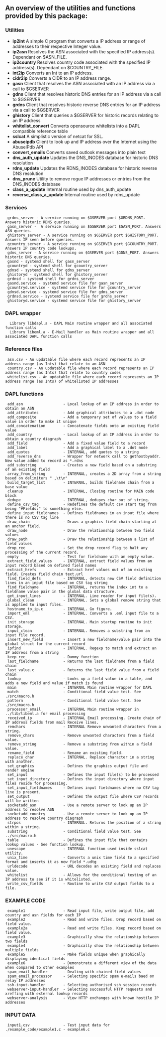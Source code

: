 

## An overview of the utilities and functions provided by this package:

### Utilities

- __ip2int__ A simple C program that converts a IP address or range of addresses to their respective Integer value.
- __ip2asn__ Resolves the ASN associated with the specified IP address(s). Dependant on $ASN_FILE.
- __ip2country__ Resolves country code associated with the specified IP address(s). Dependant on $COUNTRY_FILE.
- __int2ip__ Converts an Int to an IP address.
- __cidr2ip__ Converts a CIDR to an IP address range. 
- __gasn__ Client that resolves the ASN associated with an IP address via a call to $GSERVER
- __gdns__ Client that resolves historic DNS entries for an IP address via a call to $GSERVER
- __grdns__ Client that resolves historic reverse DNS entries for an IP address via a call to $GSERVER
- __ghistory__ Client that queries a $GSERVER for historic records relating to an IP address
- __whitelist_convert__ Converts opensource whitelists into a DAPL compatible reference table
- __sslcat__ A simplistic version of netcat for SSL.
- __abuseipdb__ Client to look up and IP address over the Internet using the AbuseIPdb API
- __convert_emails__ Converts saved outlook messages into plain text
- __dns_auth_update__ Updates the DNS_INODES database for historic DNS resolution
- __rdns_update__ Updates the RDNS_INODES database for historic reverse DNS resolution
- __dns_prune__ Utility to remove rogue IP addresses or entries from the DNS_INODES database
- __class_a_update__ Internal routine used by dns_auth_update
- __reverse_class_a_update__ Internal routine used by rdns_update
     
### Services

     grdns_server - A service running on $GSERVER port $GRDNS_PORT. Answers historic RDNS queries.
     gasn_server -  A service running on $GSERVER port $GASN_PORT. Answers ASN queries.
     ghistory_server - A service running on $GSERVER port $GHISTORY_PORT. Answers IP seen before queries.
     gcountry_server - A service running on $GSERVER port $GCOUNTRY_PORT. Answers IP country code lookups.
     gdns_server - A service running on $GSERVER port $GDNS_PORT. Answers historic DNS queries.
     gasnd - systemd shell for gasn_server
     gcountryd - systemd shell for gcountry_server
     gdnsd - systemd shell for gdns_server
     ghistoryd - systemd shell for ghistory_server
     grdnsd - systemd shell for grdns_server
     gasnd.service - systemd service file for gasn_server
     gcountryd.service - systemd service file for gcountry_server
     gdnsd.service - systemd service file for gdns_server
     grdnsd.service - systemd service file for grdns_server
     ghistoryd.service - systemd service file for ghistory_server

### DAPL wrapper

      Library libdapl.a - DAPL Main routine wrapper and all associated function calls
      Library libeml.a - E-Mail handler as Main routine wrapper and all associated DAPL function calls

### Reference files

     asn.csv - An updatable file where each record represents an IP address range (as Ints) that relate to an ASN
     country.csv - An updatable file where each record represents an IP address range (as Ints) that relate to country codes
     whitelist.csv - An updatable file where each record represents an IP address range (as Ints) of whitelisted IP addresses

### DAPL functions

     add_asn                  - Local lookup of an IP address in order to obtain an ASN
     add_attributes           - Add graphical attributes to a .dot node
     add_composite            - Add a temporary set of values to a field value in order to make it unique
     add_concatenation        - Concatenate fields onto an existing field value
     add_country              - Local lookup of an IP address in order to obtain a country diagraph
     add_field                - Add a fixed value field to a record
     add_label                - Add a graphical label to a .dot node
     add_quotes               - INTERNAL, add quotes to a string
     add_reverse_dns          - Wrapper for network call to gethostbyaddr. New value added to record as *.rdns
     add_substring            - Creates a new field based on a substring of an existing field
     array_from_string        - INTERNAL, creates a 2D array from a string based on delimiters " ,\t\n"
     build_target_list        - INTERNAL, builds fieldname chain from a base value
     cleanup                  - INTERNAL, Closing routine for MAIN code block
     dedupe                   - INTERNAL, dedupes char out of string.
     define_csv_tag           - Redefines the default csv start tag from being "#Fields:" to something else.
     define_input_fieldnames  - Defines fieldnames in an input file where there is no CSV tag line
     draw_chain               - Draws a graphics field chain starting at an anchor field.
     draw_node                - Draw the relationship between two field values
     draw_path                - Draw the relationship between a list of field values
     drop_rec                 - Set the drop record flag to halt any processing of the current record.
     empty                    - Test for fieldname with an empty value.
     extract_field_values     - INTERNAL, extract field values from an input record based on defined field names
     extract_hrefs            - Extract href values out of an existing field. Creates field chain text.url
     find_field_defs          - INTERNAL, detects new CSV field definition lines in an input file based on CSV tag string
     find_fieldname           - INTERNAL, returns the index int to a fieldname value pair in the global data structure.
     get_input_lines          - INTERNAL. Line reader for input file(s).
     global_clean             - INTERNAL. Sets a global remove string that is applied to input files.
     hostname_to_ip.c         - INTERNAL. Go figure.
     import_eml               - INTERNAL. Converts a .eml input file to a CSV.
     init_storage             - INTERNAL. Main startup routine to init storage.
     input_clean              - INTERNAL. Removes a substring from an input file record. 
     insert_new_field         - Insert a new fieldname/value pair into the global struct for the current record
     ipfind                   - INTERNAL. Regexp to match and extract an IP address from a string
     keep_rec                 - Dummy function 
     last_fieldname           - Returns the last fieldname from a field chain
     last_value.c             - Returns the last field value from a field chain
     lookup                   - Looks up a field value in a table, and adds a new field and value if match is found
     main                     - INTERNAL Main routine wrapper for DAPL
     match                    - Conditional field value test. See ./src/macro.h
     pattern                  - Conditional field value test. See ./src/macro.h
     processor_email          - INTERNAL Main routine wrapper in ../lib/libeml.a for email processing
     received_ip              - INTERNAL Email processing. Create chain of IP address fields from mail Receive lines.
     remchars                 - INTERNAL Remove unwanted characters from a string.
     remove_chars             - Remove unwanted characters from a field value.
     remove_string            - Remove a substring from within a field value.
     rename_field             - Rename an existing field.
     replace_char             - INTERNAL. Replace character in a string with another.
     set_graphics             - Defines the graphics output file and render engine
     set_input                - Defines the input file(s) to be processed
     set_input_directory      - Defines the input directory where input files reside for processing.
     set_input_fieldnames     - Defines input fieldnames where no CSV tag line is present.
     set_output               - Defines the output file where CSV records will be written
     socketadd_asn            - Use a remote server to look up an IP address to resolve ASN 
     socketadd_country        - Use a remote server to look up an IP address to resolve country diagraph 
     strpos                   - INTERNAL. Returns the position of a string within a string.
     substring                - Conditional field value test. See ../src/macro.h
     table                    - Defines the input file that contains lookup values - See function lookup.
     unescape                 - INTERNAL function used inside sslcat utility.
     unix_time                - Converts a unix time field to a specified format and inserts it as new field *.udtg
     urldecode                - URL decodes an existing field and replaces value.
     whitelist                - Allows for the conditional testing of an IP address to see if it is whitelisted.
     write_csv_fields         - Routine to write CSV output fields to a file. 
     
### EXAMPLE CODE

     example1                 - Read input file, write output file, add country and asn fields for each IP
     example2                 - Read and write files. Drop record based on field value.
     example2a                - Read and write files. Keep record based on field value.
     example3                 - Graphically show the relationship between two fields
     example4                 - Graphically show the relationship between multiple fields
     example5                 - Make fields unique when graphically displaying identical fields
     example6                 - Demonstrate a different view of the data when compared to other examples
     spam_email_handler       - Dealing with chained field values
     spam_email_processor     - Selecting specific spam e-mails baed on relay IP addresses
     ssh-input-handler        - Selecting authorised ssh session records
     webserver-input-handler  - Selecting successful HTTP requests and xreffing with external lookup records
     webserver-analysis       - View HTTP exchanges with known hostile IP addresses 
     
### INPUT DATA

     input1.csv               - Test input data for ./example_code/example1.c - example6.c
